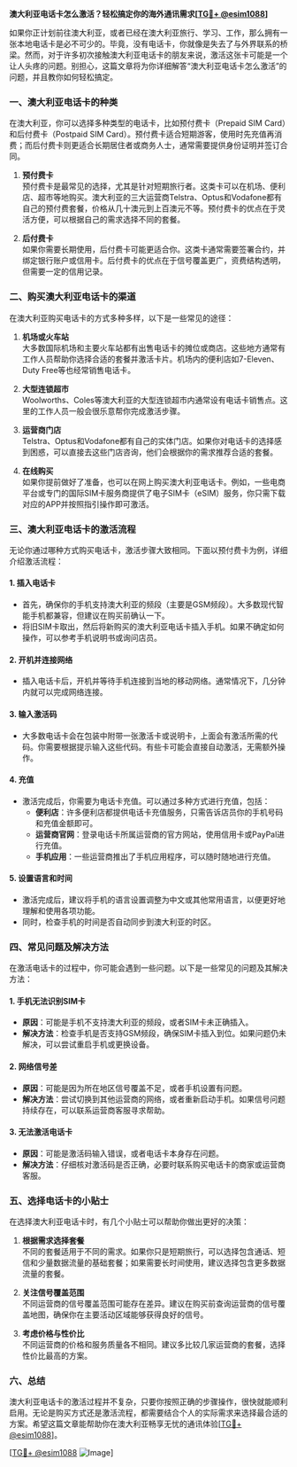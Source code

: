 **澳大利亚电话卡怎么激活？轻松搞定你的海外通讯需求[[TG💪+ @esim1088](https://t.me/s/esim1088)]**

如果你正计划前往澳大利亚，或者已经在澳大利亚旅行、学习、工作，那么拥有一张本地电话卡是必不可少的。毕竟，没有电话卡，你就像是失去了与外界联系的桥梁。然而，对于许多初次接触澳大利亚电话卡的朋友来说，激活这张卡可能是一个让人头疼的问题。别担心，这篇文章将为你详细解答“澳大利亚电话卡怎么激活”的问题，并且教你如何轻松搞定。

### **一、澳大利亚电话卡的种类**

在澳大利亚，你可以选择多种类型的电话卡，比如预付费卡（Prepaid SIM Card）和后付费卡（Postpaid SIM Card）。预付费卡适合短期游客，使用时先充值再消费；而后付费卡则更适合长期居住者或商务人士，通常需要提供身份证明并签订合同。

1. **预付费卡**  
   预付费卡是最常见的选择，尤其是针对短期旅行者。这类卡可以在机场、便利店、超市等地购买。澳大利亚的三大运营商Telstra、Optus和Vodafone都有自己的预付费套餐，价格从几十澳元到上百澳元不等。预付费卡的优点在于灵活方便，可以根据自己的需求选择不同的套餐。

2. **后付费卡**  
   如果你需要长期使用，后付费卡可能更适合你。这类卡通常需要签署合约，并绑定银行账户或信用卡。后付费卡的优点在于信号覆盖更广，资费结构透明，但需要一定的信用记录。

### **二、购买澳大利亚电话卡的渠道**

在澳大利亚购买电话卡的方式多种多样，以下是一些常见的途径：

1. **机场或火车站**  
   大多数国际机场和主要火车站都有出售电话卡的摊位或商店。这些地方通常有工作人员帮助你选择合适的套餐并激活卡片。机场内的便利店如7-Eleven、Duty Free等也经常销售电话卡。

2. **大型连锁超市**  
   Woolworths、Coles等澳大利亚的大型连锁超市内通常设有电话卡销售点。这里的工作人员一般会很乐意帮你完成激活步骤。

3. **运营商门店**  
   Telstra、Optus和Vodafone都有自己的实体门店。如果你对电话卡的选择感到困惑，可以直接去这些门店咨询，他们会根据你的需求推荐合适的套餐。

4. **在线购买**  
   如果你提前做好了准备，也可以在网上购买澳大利亚电话卡。例如，一些电商平台或专门的国际SIM卡服务商提供了电子SIM卡（eSIM）服务，你只需下载对应的APP并按照指引操作即可激活。

### **三、澳大利亚电话卡的激活流程**

无论你通过哪种方式购买电话卡，激活步骤大致相同。下面以预付费卡为例，详细介绍激活流程：

#### **1. 插入电话卡**
   - 首先，确保你的手机支持澳大利亚的频段（主要是GSM频段）。大多数现代智能手机都兼容，但建议在购买前确认一下。
   - 将旧SIM卡取出，然后将新购买的澳大利亚电话卡插入手机。如果不确定如何操作，可以参考手机说明书或询问店员。

#### **2. 开机并连接网络**
   - 插入电话卡后，开机并等待手机连接到当地的移动网络。通常情况下，几分钟内就可以完成网络连接。

#### **3. 输入激活码**
   - 大多数电话卡会在包装中附带一张激活卡或说明卡，上面会有激活所需的代码。你需要根据提示输入这些代码。有些卡可能会直接自动激活，无需额外操作。

#### **4. 充值**
   - 激活完成后，你需要为电话卡充值。可以通过多种方式进行充值，包括：
     - **便利店**：许多便利店都提供电话卡充值服务，只需告诉店员你的手机号码和充值金额即可。
     - **运营商官网**：登录电话卡所属运营商的官方网站，使用信用卡或PayPal进行充值。
     - **手机应用**：一些运营商推出了手机应用程序，可以随时随地进行充值。

#### **5. 设置语言和时间**
   - 激活完成后，建议将手机的语言设置调整为中文或其他常用语言，以便更好地理解和使用各项功能。
   - 同时，检查手机的时间是否自动同步到澳大利亚的时区。

### **四、常见问题及解决方法**

在激活电话卡的过程中，你可能会遇到一些问题。以下是一些常见的问题及其解决方法：

#### **1. 手机无法识别SIM卡**
   - **原因**：可能是手机不支持澳大利亚的频段，或者SIM卡未正确插入。
   - **解决方法**：检查手机是否支持GSM频段，确保SIM卡插入到位。如果问题仍未解决，可以尝试重启手机或更换设备。

#### **2. 网络信号差**
   - **原因**：可能是因为所在地区信号覆盖不足，或者手机设置有问题。
   - **解决方法**：尝试切换到其他运营商的网络，或者重新启动手机。如果信号问题持续存在，可以联系运营商客服寻求帮助。

#### **3. 无法激活电话卡**
   - **原因**：可能是激活码输入错误，或者电话卡本身存在问题。
   - **解决方法**：仔细核对激活码是否正确，必要时联系购买电话卡的商家或运营商客服。

### **五、选择电话卡的小贴士**

在选择澳大利亚电话卡时，有几个小贴士可以帮助你做出更好的决策：

1. **根据需求选择套餐**  
   不同的套餐适用于不同的需求。如果你只是短期旅行，可以选择包含通话、短信和少量数据流量的基础套餐；如果需要长时间使用，建议选择包含更多数据流量的套餐。

2. **关注信号覆盖范围**  
   不同运营商的信号覆盖范围可能存在差异。建议在购买前查询运营商的信号覆盖地图，确保你在主要活动区域能够获得良好的信号。

3. **考虑价格与性价比**  
   不同运营商的价格和服务质量各不相同。建议多比较几家运营商的套餐，选择性价比最高的方案。

### **六、总结**

澳大利亚电话卡的激活过程并不复杂，只要你按照正确的步骤操作，很快就能顺利启用。无论是购买方式还是激活流程，都需要结合个人的实际需求来选择最合适的方案。希望这篇文章能帮助你在澳大利亚畅享无忧的通讯体验[[TG💪+ @esim1088](https://t.me/s/esim1088)]。

[[TG💪+ @esim1088](https://t.me/s/esim1088) ![Image](https://i.postimg.cc/4NQfJmqS/Snipaste-2025-05-13-00-14-12.png)]